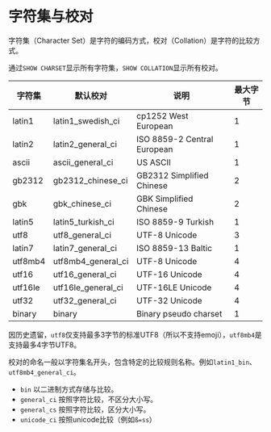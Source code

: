 # 字符集与校对

字符集（Character Set）是字符的编码方式，校对（Collation）是字符的比较方式。

通过`SHOW CHARSET`显示所有字符集，`SHOW COLLATION`显示所有校对。

| 字符集 | 默认校对 | 说明 | 最大字节 |
| --- | --- | --- | --- |
| latin1 | latin1_swedish_ci | cp1252 West European | 1 | 
| latin2 | latin2_general_ci | ISO 8859-2 Central European | 1 | 
| ascii | ascii_general_ci | US ASCII | 1 | 
| gb2312 | gb2312_chinese_ci | GB2312 Simplified Chinese | 2 | 
| gbk | gbk_chinese_ci | GBK Simplified Chinese | 2 | 
| latin5 | latin5_turkish_ci | ISO 8859-9 Turkish | 1 | 
| utf8 | utf8_general_ci | UTF-8 Unicode | 3 | 
| latin7 | latin7_general_ci | ISO 8859-13 Baltic | 1 | 
| utf8mb4 | utf8mb4_general_ci | UTF-8 Unicode | 4 | 
| utf16 | utf16_general_ci | UTF-16 Unicode | 4 | 
| utf16le | utf16le_general_ci | UTF-16LE Unicode | 4 | 
| utf32 | utf32_general_ci | UTF-32 Unicode | 4 | 
| binary | binary | Binary pseudo charset | 1 | 

因历史遗留，`utf8`仅支持最多3字节的标准UTF8（所以不支持emoji），`utf8mb4`是支持最多4字节UTF8。

校对的命名一般以字符集名开头，包含特定的比较规则名称。例如`latin1_bin`、`utf8mb4_general_ci`。

- `bin` 以二进制方式存储与比较。
- `general_ci` 按照字符比较，不区分大小写。
- `general_cs` 按照字符比较，区分大小写。
- `unicode_ci` 按照unicode比较（例如`ß=ss`）